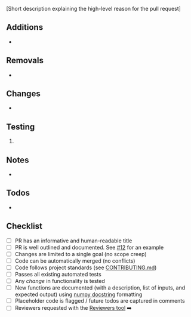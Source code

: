 [Short description explaining the high-level reason for the pull request]

## Additions

-

## Removals

-

## Changes

-

## Testing

1.


## Notes

-

## Todos

-

## Checklist

- [ ] PR has an informative and human-readable title
- [ ] PR is well outlined and documented. See [#12](https://github.com/jarq6c/evaluation_tools/pull/12) for an example
- [ ] Changes are limited to a single goal (no scope creep)
- [ ] Code can be automatically merged (no conflicts)
- [ ] Code follows project standards (see [CONTRIBUTING.md](../CONTRIBUTING.md))
- [ ] Passes all existing automated tests
- [ ] Any _change_ in functionality is tested
- [ ] New functions are documented (with a description, list of inputs, and expected output) using [numpy docstring](https://numpydoc.readthedocs.io/en/latest/format.html) formatting
- [ ] Placeholder code is flagged / future todos are captured in comments
- [ ] Reviewers requested with the [Reviewers tool](https://help.github.com/articles/requesting-a-pull-request-review/) :arrow_right:

